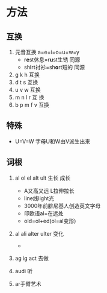 # 方法

## 互换

1. 元音互换 a=e=i=o=u=w=y
   - r**e**st休息=r**u**st生锈 同源
   - sh**i**rt衬衫=sh**o**rt短的 同源
2. g k h 互换
3. d t s 互换
4. u v w 互换
5. m n l r 互 换
6. b p m f v 互换

## 特殊

- U=V=W 字母U和W由V派生出来

## 词根

1. al ol el alt ult 生长 成长

   - A又高又远 L拉伸拉长
   - line线light光
   - 3000年前腓尼基人创造英文字母
   - 印欧语al=在远处
   - old=ol+ed(ol=al变形)

2. al ali alter ulter 变化

   - 

3. ag ig act 去做

4. audi 听

5. ar手臂艺术

   
